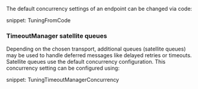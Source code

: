 The default concurrency settings of an endpoint can be changed via code:

snippet: TuningFromCode


### TimeoutManager satellite queues

Depending on the chosen transport, additional queues (satellite queues) may be used to handle deferred messages like delayed retries or timeouts. Satellite queues use the default concurrency configuration. This concurrency setting can be configured using:

snippet: TuningTimeoutManagerConcurrency